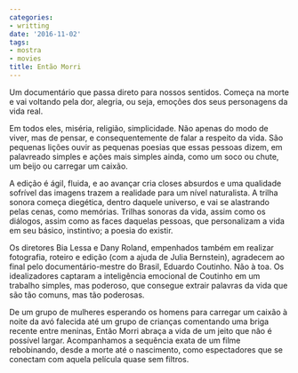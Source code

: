 ```yaml
---
categories:
- writting
date: '2016-11-02'
tags:
- mostra
- movies
title: Então Morri
---
```


Um documentário que passa direto para nossos sentidos. Começa na morte e vai voltando pela dor, alegria, ou seja, emoções dos seus personagens da vida real.

Em todos eles, miséria, religião, simplicidade. Não apenas do modo de viver, mas de pensar, e consequentemente de falar a respeito da vida. São pequenas lições ouvir as pequenas poesias que essas pessoas dizem, em palavreado simples e ações mais simples ainda, como um soco ou chute, um beijo ou carregar um caixão.

A edição é ágil, fluida, e ao avançar cria closes absurdos e uma qualidade sofrível das imagens trazem a realidade para um nível naturalista. A trilha sonora começa diegética, dentro daquele universo, e vai se alastrando pelas cenas, como memórias. Trilhas sonoras da vida, assim como os diálogos, assim como as faces daquelas pessoas, que personalizam a vida em seu básico, instintivo; a poesia do existir.

Os diretores Bia Lessa e Dany Roland, empenhados também em realizar fotografia, roteiro e edição (com a ajuda de Julia Bernstein), agradecem ao final pelo documentário-mestre do Brasil, Eduardo Coutinho. Não à toa. Os idealizadores captaram a inteligência emocional de Coutinho em um trabalho simples, mas poderoso, que consegue extrair palavras da vida que são tão comuns, mas tão poderosas. 

De um grupo de mulheres esperando os homens para carregar um caixão à noite da avó falecida até um grupo de crianças comentando uma briga recente entre meninas, Então Morri abraça a vida de um jeito que não é possível largar. Acompanhamos a sequência exata de um filme rebobinando, desde a morte até o nascimento, como espectadores que se conectam com aquela película quase sem filtros.